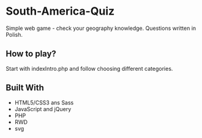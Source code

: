 # South-America-Quiz
Simple web game - check your geography knowledge.
Questions written in Polish.

## How to play?
Start with indexIntro.php and follow choosing different categories.

## Built With

* HTML5/CSS3 ans Sass
* JavaScript and jQuery
* PHP
* RWD
* svg
